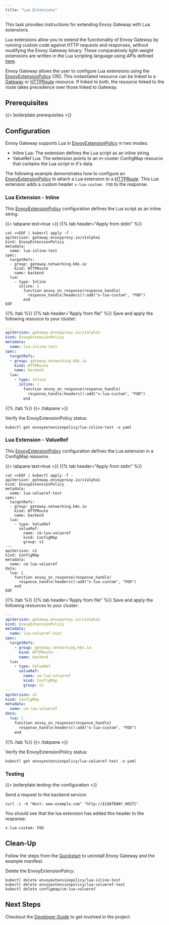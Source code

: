 ```yaml
---
title: "Lua Extensions"
---
```


This task provides instructions for extending Envoy Gateway with Lua extensions.

Lua extensions allow you to extend the functionality of Envoy Gateway by running custom code against HTTP requests and responses,
without modifying the Envoy Gateway binary. These comparatively light-weight extensions are written in the Lua scripting language using APIs defined [here](https://www.envoyproxy.io/docs/envoy/latest/configuration/http/http_filters/lua_filter#stream-handle-api).

Envoy Gateway allows the user to configure Lua extensions using the [EnvoyExtensionPolicy][] CRD.
This instantiated resource can be linked to a [Gateway][Gateway] or [HTTPRoute][HTTPRoute] resource. If linked to both, the resource linked to the route takes precedence over those linked to Gateway.

## Prerequisites

{{< boilerplate prerequisites >}}

## Configuration

Envoy Gateway supports Lua in [EnvoyExtensionPolicy][] in two modes:
* Inline Lua: The extension defines the Lua script as an inline string.
* ValueRef Lua: The extension points to an in-cluster ConfigMap resource that contains the Lua script in it's data.

The following example demonstrates how to configure an [EnvoyExtensionPolicy][] to attach a Lua extension to a [HTTPRoute][HTTPRoute].
This Lua extension adds a custom header `x-lua-custom: FOO` to the response.

### Lua Extension - Inline

This [EnvoyExtensionPolicy][] configuration defines the Lua script as an inline string.

{{< tabpane text=true >}}
{{% tab header="Apply from stdin" %}}

```shell
cat <<EOF | kubectl apply -f -
apiVersion: gateway.envoyproxy.io/v1alpha1
kind: EnvoyExtensionPolicy
metadata:
  name: lua-inline-test
spec:
  targetRefs:
  - group: gateway.networking.k8s.io
    kind: HTTPRoute
    name: backend
  lua:
    - type: Inline
      inline: |
        function envoy_on_response(response_handle)
          response_handle:headers():add("x-lua-custom", "FOO")
        end
EOF
```

{{% /tab %}}
{{% tab header="Apply from file" %}}
Save and apply the following resource to your cluster:

```yaml
---
apiVersion: gateway.envoyproxy.io/v1alpha1
kind: EnvoyExtensionPolicy
metadata:
  name: lua-inline-test
spec:
  targetRefs:
  - group: gateway.networking.k8s.io
    kind: HTTPRoute
    name: backend
  lua:
    - type: Inline
      inline: |
        function envoy_on_response(response_handle)
          response_handle:headers():add("x-lua-custom", "FOO")
        end
```

{{% /tab %}}
{{< /tabpane >}}

Verify the EnvoyExtensionPolicy status:

```shell
kubectl get envoyextensionpolicy/lua-inline-test -o yaml
```

### Lua Extension - ValueRef

This [EnvoyExtensionPolicy][] configuration defines the Lua extension in a ConfigMap resource.

{{< tabpane text=true >}}
{{% tab header="Apply from stdin" %}}

```shell
cat <<EOF | kubectl apply -f -
apiVersion: gateway.envoyproxy.io/v1alpha1
kind: EnvoyExtensionPolicy
metadata:
  name: lua-valueref-test
spec:
  targetRefs:
  - group: gateway.networking.k8s.io
    kind: HTTPRoute
    name: backend
  lua:
    - type: ValueRef
      valueRef:
        name: cm-lua-valueref
        kind: ConfigMap
        group: v1
---
apiVersion: v1
kind: ConfigMap
metadata:
  name: cm-lua-valueref
data:
  lua: |
    function envoy_on_response(response_handle)
      response_handle:headers():add("x-lua-custom", "FOO")
    end
EOF
```

{{% /tab %}}
{{% tab header="Apply from file" %}}
Save and apply the following resources to your cluster:

```yaml
---
apiVersion: gateway.envoyproxy.io/v1alpha1
kind: EnvoyExtensionPolicy
metadata:
  name: lua-valueref-test
spec:
  targetRefs:
    - group: gateway.networking.k8s.io
      kind: HTTPRoute
      name: backend
  lua:
    - type: ValueRef
      valueRef:
        name: cm-lua-valueref
        kind: ConfigMap
        group: v1
---
apiVersion: v1
kind: ConfigMap
metadata:
  name: cm-lua-valueref
data:
  lua: |
    function envoy_on_response(response_handle)
      response_handle:headers():add("x-lua-custom", "FOO")
    end
```

{{% /tab %}}
{{< /tabpane >}}

Verify the EnvoyExtensionPolicy status:

```shell
kubectl get envoyextensionpolicy/lua-valueref-test -o yaml
```

### Testing

{{< boilerplate testing-the-configuration >}}

Send a request to the backend service:

```shell
curl -i -H "Host: www.example.com" "http://${GATEWAY_HOST}"
```

You should see that the lua extension has added this header to the response:

```
x-lua-custom: FOO
```

## Clean-Up

Follow the steps from the [Quickstart](../../quickstart) to uninstall Envoy Gateway and the example manifest.

Delete the EnvoyExtensionPolicy:

```shell
kubectl delete envoyextensionpolicy/lua-inline-test
kubectl delete envoyextensionpolicy/lua-valueref-test
kubectl delete configmap/cm-lua-valueref
```

## Next Steps

Checkout the [Developer Guide](../../../contributions/develop) to get involved in the project.

[EnvoyExtensionPolicy]: ../../../api/extension_types#envoyextensionpolicy
[Gateway]: https://gateway-api.sigs.k8s.io/api-types/gateway
[HTTPRoute]: https://gateway-api.sigs.k8s.io/api-types/httproute
